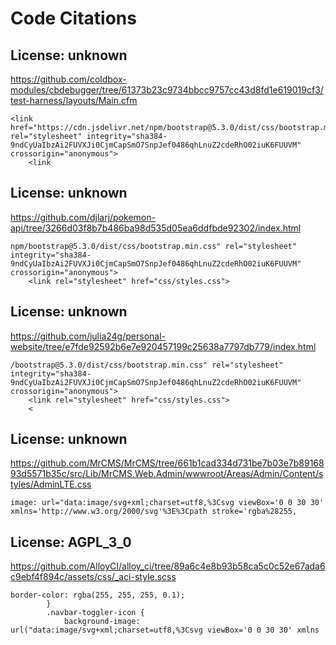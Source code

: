 # Code Citations

## License: unknown
https://github.com/coldbox-modules/cbdebugger/tree/61373b23c9734bbcc9757cc43d8fd1e619019cf3/test-harness/layouts/Main.cfm

```
<link href="https://cdn.jsdelivr.net/npm/bootstrap@5.3.0/dist/css/bootstrap.min.css" rel="stylesheet" integrity="sha384-9ndCyUaIbzAi2FUVXJi0CjmCapSmO7SnpJef0486qhLnuZ2cdeRhO02iuK6FUUVM" crossorigin="anonymous">
    <link
```


## License: unknown
https://github.com/djlarj/pokemon-api/tree/3266d03f8b7b486ba98d535d05ea6ddfbde92302/index.html

```
npm/bootstrap@5.3.0/dist/css/bootstrap.min.css" rel="stylesheet" integrity="sha384-9ndCyUaIbzAi2FUVXJi0CjmCapSmO7SnpJef0486qhLnuZ2cdeRhO02iuK6FUUVM" crossorigin="anonymous">
    <link rel="stylesheet" href="css/styles.css">
```


## License: unknown
https://github.com/julia24g/personal-website/tree/e7fde92592b6e7e920457199c25638a7797db779/index.html

```
/bootstrap@5.3.0/dist/css/bootstrap.min.css" rel="stylesheet" integrity="sha384-9ndCyUaIbzAi2FUVXJi0CjmCapSmO7SnpJef0486qhLnuZ2cdeRhO02iuK6FUUVM" crossorigin="anonymous">
    <link rel="stylesheet" href="css/styles.css">
    <
```


## License: unknown
https://github.com/MrCMS/MrCMS/tree/661b1cad334d731be7b03e7b8916893d5571b35c/src/Lib/MrCMS.Web.Admin/wwwroot/Areas/Admin/Content/styles/AdminLTE.css

```
image: url="data:image/svg+xml;charset=utf8,%3Csvg viewBox='0 0 30 30' xmlns='http://www.w3.org/2000/svg'%3E%3Cpath stroke='rgba%28255,
```


## License: AGPL_3_0
https://github.com/AlloyCI/alloy_ci/tree/89a6c4e8b93b58ca5c0c52e67ada6c9ebf4f894c/assets/css/_aci-style.scss

```
border-color: rgba(255, 255, 255, 0.1);
        }
        .navbar-toggler-icon {
            background-image: url("data:image/svg+xml;charset=utf8,%3Csvg viewBox='0 0 30 30' xmlns
```


